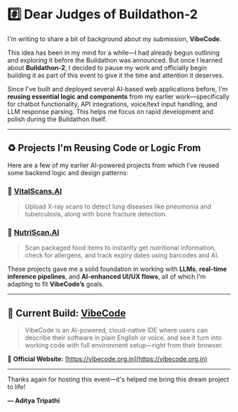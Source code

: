 <h1><strong>#️⃣ Dear Judges of Buildathon-2</strong></h1>


I'm writing to share a bit of background about my submission, **VibeCode**.

This idea has been in my mind for a while—I had already begun outlining and exploring it before the Buildathon was announced. But once I learned about **Buildathon-2**, I decided to pause my work and officially begin building it as part of this event to give it the time and attention it deserves.

Since I've built and deployed several AI-based web applications before, I'm **reusing essential logic and components** from my earlier work—specifically for chatbot functionality, API integrations, voice/text input handling, and LLM response parsing. This helps me focus on rapid development and polish during the Buildathon itself.

---

## ♻️ Projects I'm Reusing Code or Logic From

Here are a few of my earlier AI-powered projects from which I’ve reused some backend logic and design patterns:

### 🔬 [VitalScans.AI](https://github.com/BENi-Aditya/VitalScans.AI)
> Upload X-ray scans to detect lung diseases like pneumonia and tuberculosis, along with bone fracture detection.

### 🥗 [NutriScan.AI](https://github.com/BENi-Aditya/BENi_AI_Nutritional_Tracker)
> Scan packaged food items to instantly get nutritional information, check for allergens, and track expiry dates using barcodes and AI.

These projects gave me a solid foundation in working with **LLMs**, **real-time inference pipelines**, and **AI-enhanced UI/UX flows**, all of which I’m adapting to fit **VibeCode’s** goals.

---

## 🚀 Current Build: [VibeCode](https://github.com/BENi-Aditya/VibeCode-MVP)

> VibeCode is an AI-powered, cloud-native IDE where users can describe their software in plain English or voice, and see it turn into working code with full environment setup—right from their browser.

🔗 **Official Website:** [https://vibecode.org.in](https://vibecode.org.in)

---

Thanks again for hosting this event—it's helped me bring this dream project to life!

**— Aditya Tripathi**
